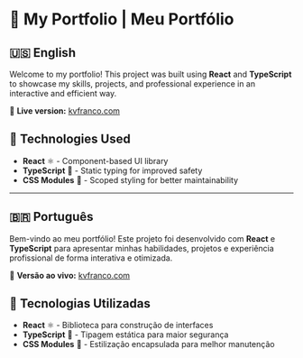 # 🌟 My Portfolio | Meu Portfólio  

## 🇺🇸 English  

Welcome to my portfolio! This project was built using **React** and **TypeScript** to showcase my skills, projects, and professional experience in an interactive and efficient way.  

🔗 **Live version:** [kvfranco.com](https://kvfranco.com)  

## 🚀 Technologies Used  
- **React** ⚛️ - Component-based UI library  
- **TypeScript** 🦕 - Static typing for improved safety  
- **CSS Modules** 🎨 - Scoped styling for better maintainability  

---  

## 🇧🇷 Português  

Bem-vindo ao meu portfólio! Este projeto foi desenvolvido com **React** e **TypeScript** para apresentar minhas habilidades, projetos e experiência profissional de forma interativa e otimizada.  

🔗 **Versão ao vivo:** [kvfranco.com](https://kvfranco.com)  

## 🚀 Tecnologias Utilizadas  
- **React** ⚛️ - Biblioteca para construção de interfaces  
- **TypeScript** 🦕 - Tipagem estática para maior segurança  
- **CSS Modules** 🎨 - Estilização encapsulada para melhor manutenção